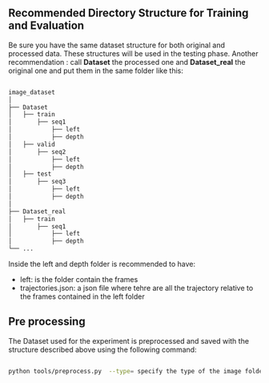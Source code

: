 ## Recommended Directory Structure for Training and Evaluation

Be sure you have the same dataset structure for both original and processed data. These structures will be used in the testing phase.
Another recommendation : call **Dataset** the processed one and **Dataset_real** the original one and put them in the same folder like this:

```bash

image_dataset
│
├── Dataset                                    
│   ├── train  
│       ├── seq1
│           ├── left   
│           ├── depth 
│   ├── valid 
│       ├── seq2
│           ├── left
│           ├── depth 
│   ├── test
│       ├── seq3
│           ├── left
│           ├── depth 
│
├── Dataset_real                                    
│   ├── train  
│       ├── seq1
│           ├── left  
│           ├── depth  
└── ...

```

Inside the left and depth folder is recommended to have:

- left: is the folder contain the frames
- trajectories.json: a json file where tehre are all the trajectory relative to the frames contained in the left folder

## Pre processing

The Dataset used for the experiment is preprocessed and saved with the structure described above using the following command:

```bash

python tools/preprocess.py  --type= specify the type of the image folder: train - test - validation

```





